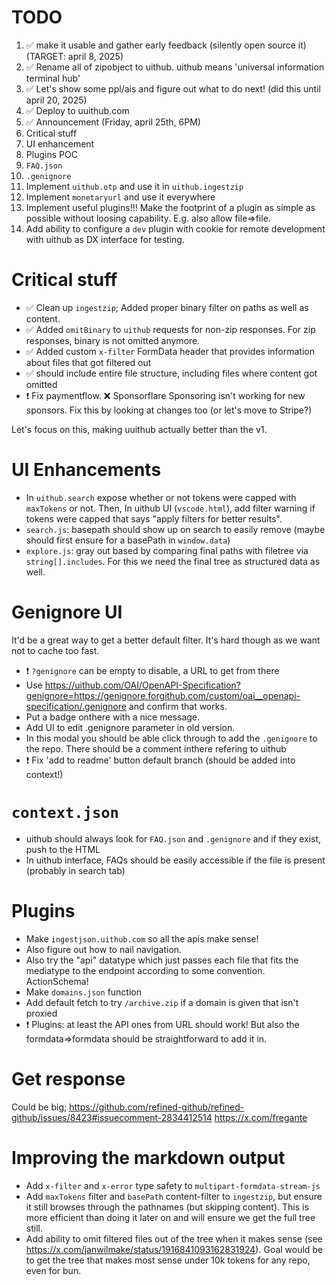 # TODO

1. ✅ make it usable and gather early feedback (silently open source it) (TARGET: april 8, 2025)
2. ✅ Rename all of zipobject to uithub. uithub means 'universal information terminal hub'
3. ✅ Let's show some ppl/ais and figure out what to do next! (did this until april 20, 2025)
4. ✅ Deploy to uuithub.com
5. ✅ Announcement (Friday, april 25th, 6PM)
6. Critical stuff
7. UI enhancement
8. Plugins POC
9. `FAQ.json`
10. `.genignore`
11. Implement `uithub.otp` and use it in `uithub.ingestzip`
12. Implement `monetaryurl` and use it everywhere
13. Implement useful plugins!!! Make the footprint of a plugin as simple as possible without loosing capability. E.g. also allow file=>file.
14. Add ability to configure a `dev` plugin with cookie for remote development with uithub as DX interface for testing.

# Critical stuff

- ✅ Clean up `ingestzip`; Added proper binary filter on paths as well as content.
- ✅ Added `omitBinary` to `uithub` requests for non-zip responses. For zip responses, binary is not omitted anymore.
- ✅ Added custom `x-filter` FormData header that provides information about files that got filtered out
- ✅ should include entire file structure, including files where content got omitted
- ❗️ Fix paymentflow. ❌ Sponsorflare Sponsoring isn't working for new sponsors. Fix this by looking at changes too (or let's move to Stripe?)

Let's focus on this, making uuithub actually better than the v1.

# UI Enhancements 

- In `uithub.search` expose whether or not tokens were capped with `maxTokens` or not. Then, In uithub UI (`vscode.html`), add filter warning if tokens were capped that says "apply filters for better results".
- `search.js`: basepath should show up on search to easily remove (maybe should first ensure for a basePath in `window.data`)
- `explore.js`: gray out based by comparing final paths with filetree via `string[].includes`. For this we need the final tree as structured data as well.

# Genignore UI

It'd be a great way to get a better default filter. It's hard though as we want not to cache too fast.

- ❗️ `?genignore` can be empty to disable, a URL to get from there
- Use https://uithub.com/OAI/OpenAPI-Specification?genignore=https://genignore.forgithub.com/custom/oai__openapi-specification/.genignore and confirm that works.
- Put a badge onthere with a nice message.
- Add UI to edit .genignore parameter in old version.
- In this modal you should be able click through to add the `.genignore` to the repo. There should be a comment inthere refering to uithub
- ❗️ Fix 'add to readme' button default branch (should be added into context!)

# `context.json`

- uithub should always look for `FAQ.json` and `.genignore` and if they exist, push to the HTML
- In uithub interface, FAQs should be easily accessible if the file is present (probably in search tab)

# Plugins

- Make `ingestjson.uithub.com` so all the apis make sense!
- Also figure out how to nail navigation.
- Also try the "api" datatype which just passes each file that fits the mediatype to the endpoint according to some convention. ActionSchema!
- Make `domains.json` function
- Add default fetch to try `/archive.zip` if a domain is given that isn't proxied
- ❗️ Plugins: at least the API ones from URL should work! But also the formdata=>formdata should be straightforward to add it in.

# Get response

Could be big; https://github.com/refined-github/refined-github/issues/8423#issuecomment-2834412514 https://x.com/fregante

# Improving the markdown output

- Add `x-filter` and `x-error` type safety to `multipart-formdata-stream-js`
- Add `maxTokens` filter and `basePath` content-filter to `ingestzip`, but ensure it still browses through the pathnames (but skipping content). This is more efficient than doing it later on and will ensure we get the full tree still.
- Add ability to omit filtered files out of the tree when it makes sense (see https://x.com/janwilmake/status/1916841093162831924). Goal would be to get the tree that makes most sense under 10k tokens for any repo, even for bun.
